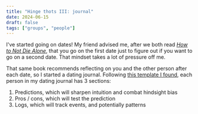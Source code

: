 ```yaml
---
title: "Hinge thots III: journal"
date: 2024-06-15
draft: false
tags: ["groups", "people"]
---
```

I've started going on dates! My friend advised me, after we both read [_How to Not Die Alone_](https://www.amazon.com/gp/product/1982120630), that you go on the first date just to figure out if you want to go on a second date. That mindset takes a lot of pressure off me.

That same book recommends reflecting on you and the other person after each date, so I started a dating journal. Following [this template I found](https://medium.com/@LeoGvnage/navigate-the-dating-waters-with-a-dating-journal-d2ca8403a89), each person in my dating journal has 3 sections:
1. Predictions, which will sharpen intuition and combat hindsight bias
2. Pros / cons, which will test the prediction
3. Logs, which will track events, and potentially patterns